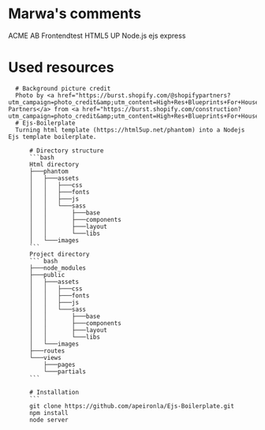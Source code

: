 # Marwa's comments
ACME AB Frontendtest
HTML5 UP
Node.js
ejs
express

# Used resources
      # Background picture credit
      Photo by <a href="https://burst.shopify.com/@shopifypartners?utm_campaign=photo_credit&amp;utm_content=High+Res+Blueprints+For+House+Picture+%E2%80%94+Free+Images&amp;utm_medium=referral&amp;utm_source=credit">Shopify Partners</a> from <a href="https://burst.shopify.com/construction?utm_campaign=photo_credit&amp;utm_content=High+Res+Blueprints+For+House+Picture+%E2%80%94+Free+Images&amp;utm_medium=referral&amp;utm_source=credit">Burst</a>
      # Ejs-Boilerplate
      Turning html template (https://html5up.net/phantom) into a Nodejs Ejs template boilerplate.

          # Directory structure
          ```bash
          Html directory
          ├───phantom
          │   ├───assets
          │   │   ├───css
          │   │   ├───fonts
          │   │   ├───js
          │   │   └───sass
          │   │       ├───base
          │   │       ├───components
          │   │       ├───layout
          │   │       └───libs
          │   └───images
          ```
          Project directory
          ``` bash
          ├───node_modules
          ├───public
          │   ├───assets
          │   │   ├───css
          │   │   ├───fonts
          │   │   ├───js
          │   │   └───sass
          │   │       ├───base
          │   │       ├───components
          │   │       ├───layout
          │   │       └───libs
          │   └───images
          ├───routes
          └───views
              ├───pages
              └───partials
          ```

          # Installation
          ```
          git clone https://github.com/apeironla/Ejs-Boilerplate.git
          npm install
          node server


